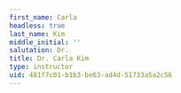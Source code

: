 ```yaml
---
first_name: Carla
headless: true
last_name: Kim
middle_initial: ''
salutation: Dr.
title: Dr. Carla Kim
type: instructor
uid: 481f7c01-b1b3-be63-ad4d-51733a5a2c56
---
```

